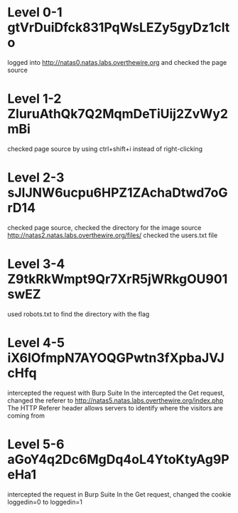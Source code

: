 # Level 0-1 gtVrDuiDfck831PqWsLEZy5gyDz1clto
logged into http://natas0.natas.labs.overthewire.org and checked the page source

# Level 1-2 ZluruAthQk7Q2MqmDeTiUij2ZvWy2mBi
checked page source by using ctrl+shift+i instead of right-clicking

# Level 2-3 sJIJNW6ucpu6HPZ1ZAchaDtwd7oGrD14
checked page source, checked the directory for the image source
http://natas2.natas.labs.overthewire.org/files/
checked the users.txt file

# Level 3-4 Z9tkRkWmpt9Qr7XrR5jWRkgOU901swEZ
used robots.txt to find the directory with the flag

# Level 4-5 iX6IOfmpN7AYOQGPwtn3fXpbaJVJcHfq
intercepted the request with Burp Suite
In the intercepted the Get request, changed the referer to http://natas5.natas.labs.overthewire.org/index.php
The HTTP Referer header allows servers to identify where the visitors are coming from

# Level 5-6 aGoY4q2Dc6MgDq4oL4YtoKtyAg9PeHa1
intercepted the request in Burp Suite
In the Get request, changed the cookie loggedin=0 to loggedin=1
